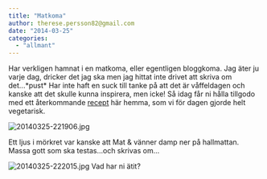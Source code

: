 ```yaml
---
title: "Matkoma"
author: therese.persson82@gmail.com
date: "2014-03-25"
categories: 
  - "allmant"
---
```


Har verkligen hamnat i en matkoma, eller egentligen bloggkoma. Jag äter ju varje dag, dricker det jag ska men jag hittat inte drivet att skriva om det...\*pust\* Har inte haft en suck till tanke på att det är våffeldagen och kanske att det skulle kunna inspirera, men icke! Så idag får ni hålla tillgodo med ett återkommande [recept](/posts/eko-reko/) här hemma, som vi för dagen gjorde helt vegetarisk.  
  
![20140325-221906.jpg](/static/img/20140325-221906.jpg)

Ett ljus i mörkret var kanske att Mat & vänner damp ner på hallmattan. Massa gott som ska testas...och skrivas om...  
  
![20140325-222015.jpg](/static/img/20140325-222015.jpg)
Vad har ni ätit?
